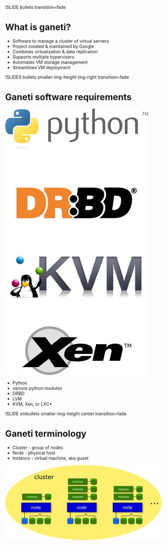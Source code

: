!SLIDE bullets transition=fade

# What is ganeti? #

* Software to manage a cluster of virtual servers
* Project created & maintained by Google
* Combines virtualization & data replication
* Supports multiple hypervisors
* Automates VM storage management
* Streamlines VM deployment

!SLIDES bullets smaller-img-height img-right transition=fade

# Ganeti software requirements #

![requirements](requirements.png)

* Python
* various python modules 
* DRBD
* LVM
* KVM, Xen, or LXC*

!SLIDE smbullets smaller-img-height center transition=fade

# Ganeti terminology #

* Cluster - group of nodes
* Node - physical host
* Instance - virtual machine, aka guest

![ganeti-cluster](ganeti-cluster.png )
